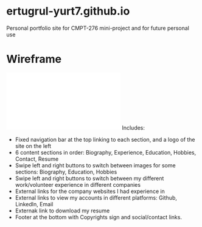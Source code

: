 # ertugrul-yurt7.github.io
Personal portfolio site for CMPT-276 mini-project and for future personal use

# Wireframe 
![Wireframe file](wireframe.pdf)
Includes:
- Fixed navigation bar at the top linking to each section, and a logo of the site on the left
- 6 content sections in order: Biography, Experience, Education, Hobbies, Contact, Resume
- Swipe left and right buttons to switch between images for some sections: Biography, Education, Hobbies
- Swipe left and right buttons to switch between my different work/volunteer experience in different companies
- External links for the company websites I had experience in
- External links to view my accounts in different platforms: Github, LinkedIn, Email
- Externak link to download my resume
- Footer at the bottom with Copyrights sign and social/contact links.

